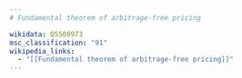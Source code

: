 ```yaml
---
# Fundamental theorem of arbitrage-free pricing

wikidata: Q5508973
msc_classification: "91"
wikipedia_links:
  - "[[Fundamental theorem of arbitrage-free pricing]]"
---
```


